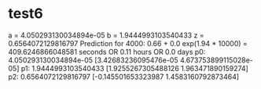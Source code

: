 # test6

a = 4.050293130034894e-05
b = 1.9444993103540433
z = 0.6564072129816797
Prediction for 4000: 0.66 + 0.0 exp(1.94 * 10000) = 409.6246866048581 seconds OR 0.11 hours OR 0.0 days
p0: 4.050293130034894e-05 [3.42683236095476e-05  4.673753899115028e-05]
p1: 1.9444993103540433 [1.9255267305488126  1.963471890159274]
p2: 0.6564072129816797 [-0.145501653323987  1.4583160792873464]

